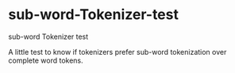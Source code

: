 # sub-word-Tokenizer-test
sub-word Tokenizer test

A little test to know if tokenizers prefer sub-word tokenization over complete word tokens.
